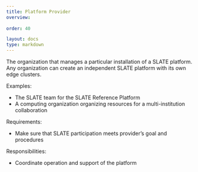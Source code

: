```yaml
---
title: Platform Provider
overview: 
              
order: 40

layout: docs
type: markdown
---
```


The organization that manages a particular installation of a SLATE platform. 
Any organization can create an independent SLATE platform with its own edge clusters.

Examples:
* The SLATE team for the SLATE Reference Platform
* A computing organization organizing resources for a multi-institution collaboration

Requirements:
* Make sure that SLATE participation meets provider’s goal and procedures

Responsibilities:
* Coordinate operation and support of the platform

